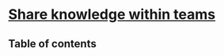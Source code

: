 # [Share knowledge within teams](https://learn.microsoft.com/en-us/training/modules/share-knowledge-within-teams/) <!-- omit in toc -->

## Table of contents <!-- omit in toc -->
